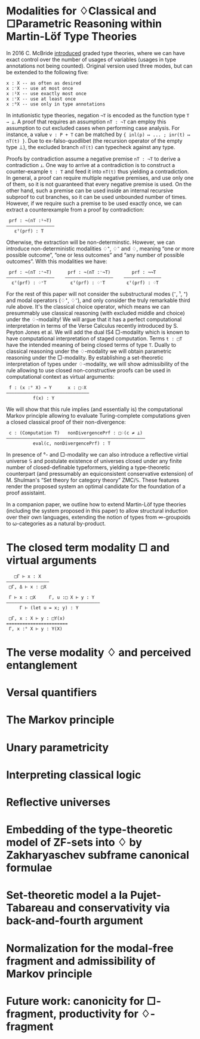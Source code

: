 Modalities for ♢Classical and □Parametric Reasoning within Martin-Löf Type Theories
===================================================================================

In 2016 C. McBride [introduced](https://link.springer.com/chapter/10.1007/978-3-319-30936-1_12) graded type theories, where we can have exact control over the number of usages of variables (usages in type annotations not being counted). Original version used three modes, but can be extended to the following five:
```
x : X -- as often as desired
x :⁻X -- use at most once
x :¹X -- use exactly most once
x :⁺X -- use at least once
x :⁰X -- use only in type annotations
```

In intutionistic type theories, negation `¬T` is encoded as the function type `T → ⊥`. A proof that requires an assumption `nT : ¬T` can employ
this assumption to cut excluded cases when performing case analysis. For instance, a value `v : P + T` can be matched by `{ inl(p) ↦ ... ; inr(t) ↦ nT(t) }`.
Due to ex-falso-quodlibet (the recursion operator of the empty type ⊥), the excluded branch `nT(t)` can typecheck against any type.

Proofs by contradiction assume a negative premise `nT : ¬T` to derive a contradiction `⊥`. One way to arrive at a contradiction is to construct a counter-example
`t : T` and feed it into `nT(t)` thus yielding a contradiction. In general, a proof can require multiple negative premises, and use only one of them, so it is
not guaranteed that every negative premise is used. On the other hand, such a premise can be used inside an internal recursive subproof to cut branches, so it can
be used unbounded number of times. However, if we require such a premise to be used exactly once, we can extract a counterexample from a proof by contradiction:
```
 prf : ¬(nT :¹¬T)
——————————————————
   εᵀ(prf) : T
```

Otherwise, the extraction will be non-determinstic. However, we can introduce non-deterministic modalities ♢⁺, ♢⁻ and ♢, meaning “one or more possible outcome”, ”one or less outcomes” and “any number of possible outcomes”. With this modalities we have:
```
 prf : ¬(nT :⁺¬T)      prf : ¬(nT :⁻¬T)        prf : ¬¬T
——————————————————    ——————————————————    ——————————————
  εᵀ(prf) : ♢⁺T         εᵀ(prf) : ♢⁻T        εᵀ(prf) : ♢T
```

For the rest of this paper will not consider the substructural modes (⁻, ¹, ⁺) and modal operators (♢⁺, ♢⁻), and only consider the truly remarkable third rule above. It's the classical choice operator, which means we can presummably use classical reasoning (with excluded middle and choice) under the ♢-modality! We will argue that it has a perfect computational interpretation in terms of the Verse Calculus recently introduced by S. Peyton Jones et al. We will add the dual IS4 □-modality which is known to have computational interpretation of staged computation. Terms `t : □T` have the intended meaning of being closed terms of type `T`. Dually to classical reasoning under the ♢-modality we will obtain parametric reasoning under the □-modality. By establishing a set-theoretic interpretation of types under ♢-modality, we will show admissibility of the rule allowing to use closed non-constructive proofs can be used in computational context as virtual arguments:
```
 f : (x :° X) → Y      x : □♢X
———————————————————————————————
          f(x) : Y
```

We will show that this rule implies (and essentially is) the computational Markov principle allowing to evaluate Turing-complete computations given a closed classical proof of their non-divergence: 
```
 c : (Computation T)   nonDivergencePrf : □♢(c ≠ ⊥)
————————————————————————————————————————————————————
          eval(c, nonDivergencePrf) : T
```

In presence of °- and □-modality we can also introduce a reflective virtial universe 𝕊 and postulate existence of universes closed under any finite number of closed-definable typeformers, yielding a type-theoretic counterpart (and pressumably an equiconsistent conservative extension) of M. Shulman's “Set theory for category theory” ZMC/𝕊. These features render the proposed system an optimal candidate for the foundation of a proof assistaint.

In a companion paper, we outline how to extend Martin-Löf type theories (including the system proposed in this paper) to allow structural induction over their own languages, extending the notion of types from ∞-groupoids to ω-categories as a natural by-product.

# The closed term modality □ and virtual arguments
```
   □Г ⊢ x : X
————————————————
 □Г, Δ ⊢ x : □X

 Г ⊢ x : □X     Г, u :□ X ⊢ y : Y
———————————————————————————————————
     Г ⊢ (let u = x; y) : Y 

 □Г, x : X ⊢ y : □Y(x)
=======================
 Г, x :° X ⊢ y : Y(X)
```

# The verse modality ♢ and perceived entanglement

# Versal quantifiers

# The Markov principle

# Unary parametricity

# Interpreting classical logic

# Reflective universes

# Embedding of the type-theoretic model of ZF-sets into ♢ by Zakharyaschev subframe canonical formulae

# Set-theoretic model a la Pujet-Tabareau and conservativity via back-and-fourth argument

# Normalization for the modal-free fragment and admissibility of Markov principle

# Future work: canonicity for □-fragment, productivity for ♢-fragment
